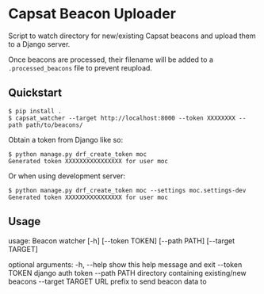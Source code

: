 # Capsat Beacon Uploader

Script to watch directory for new/existing Capsat beacons and upload them to a Django server.

Once beacons are processed, their filename will be added to a `.processed_beacons` file to prevent reupload.

## Quickstart

    $ pip install .
    $ capsat_watcher --target http://localhost:8000 --token XXXXXXXX --path path/to/beacons/
    
Obtain a token from Django like so:

    $ python manage.py drf_create_token moc
    Generated token XXXXXXXXXXXXXXXX for user moc
    
Or when using development server:


    $ python manage.py drf_create_token moc --settings moc.settings-dev
    Generated token XXXXXXXXXXXXXXXX for user moc

## Usage

usage: Beacon watcher [-h] [--token TOKEN] [--path PATH] [--target TARGET]

optional arguments:
  -h, --help       show this help message and exit
  --token TOKEN    django auth token
  --path PATH      directory containing existing/new beacons
  --target TARGET  URL prefix to send beacon data to
